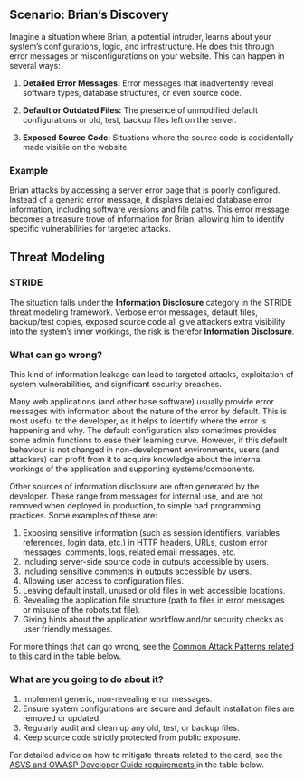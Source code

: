 ## Scenario: Brian’s Discovery

Imagine a situation where Brian, a potential intruder, learns about your system’s configurations, logic, and infrastructure. He does this through error messages or misconfigurations on your website. This can happen in several ways:

1. **Detailed Error Messages:** Error messages that inadvertently reveal software types, database structures, or even source code.

2. **Default or Outdated Files:** The presence of unmodified default configurations or old, test, backup files left on the server.

3. **Exposed Source Code:** Situations where the source code is accidentally made visible on the website.

### Example

Brian attacks by accessing a server error page that is poorly configured. Instead of a generic error message, it displays detailed database error information, including software versions and file paths. This error message becomes a treasure trove of information for Brian, allowing him to identify specific vulnerabilities for targeted attacks.

## Threat Modeling

### STRIDE

The situation falls under the **Information Disclosure** category in the STRIDE threat modeling framework.
Verbose error messages, default files, backup/test copies, exposed source code all give attackers extra visibility into the system’s inner workings, the risk is therefor **Information Disclosure**.

### What can go wrong?

This kind of information leakage can lead to targeted attacks, exploitation of system vulnerabilities, and significant security breaches.

Many web applications (and other base software) usually provide error messages with information about the nature of the error by default. This is most useful to the developer, as it helps to identify where the error is happening and why. The default configuration also sometimes provides some admin functions to ease their learning curve. However, if this default behaviour is not changed in non-development environments, users (and attackers) can profit from it to acquire knowledge about the internal workings of the application and supporting systems/components.

Other sources of information disclosure are often generated by the developer. These range from messages for internal use, and are not removed when deployed in production, to simple bad programming practices. Some examples of these are:

1. Exposing sensitive information (such as session identifiers, variables references, login data, etc.) in HTTP headers, URLs, custom error messages, comments, logs, related email messages, etc.
2. Including server-side source code in outputs accessible by users.
3. Including sensitive comments in outputs accessible by users.
4. Allowing user access to configuration files.
5. Leaving default install, unused or old files in web accessible locations.
6. Revealing the application file structure (path to files in error messages or misuse of the robots.txt file).
7. Giving hints about the application workflow and/or security checks as user friendly messages.

For more things that can go wrong, see the [Common Attack Patterns related to this card](#mapping 'Common Attack Patterns related to this card [internal]') in the table below.

### What are you going to do about it?

1. Implement generic, non-revealing error messages.
2. Ensure system configurations are secure and default installation files are removed or updated.
3. Regularly audit and clean up any old, test, or backup files.
4. Keep source code strictly protected from public exposure.

For detailed advice on how to mitigate threats related to the card, see the [ASVS and OWASP Developer Guide requirements ](#mapping 'ASVS and OWASP Developer Guide requirements [internal]') in the table below.
